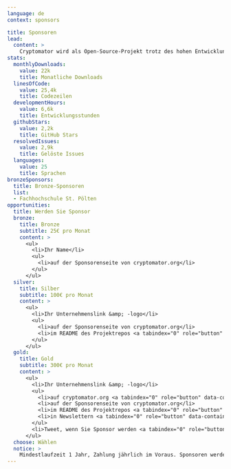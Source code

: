 ```yaml
---
language: de
context: sponsors

title: Sponsoren
lead:
  content: >
    Cryptomator wird als Open-Source-Projekt trotz des hohen Entwicklungs&shy;aufwands kostenlos bereitgestellt und ist daher auf Spenden angewiesen. Wenn Sie auch an der Weiterentwicklung interessiert sind, bieten wir Ihnen als Sponsor die Möglichkeit, uns öffentlich zu unterstützen.
stats:
  monthlyDownloads:
    value: 22k
    title: Monatliche Downloads
  linesOfCode:
    value: 25,4k
    title: Codezeilen
  developmentHours:
    value: 6,6k
    title: Entwicklungsstunden
  githubStars:
    value: 2,2k
    title: GitHub Stars
  resolvedIssues:
    value: 2,9k
    title: Gelöste Issues
  languages:
    value: 25
    title: Sprachen
bronzeSponsors:
  title: Bronze-Sponsoren
  list:
  - Fachhochschule St. Pölten
opportunities:
  title: Werden Sie Sponsor
  bronze:
    title: Bronze
    subtitle: 25€ pro Monat
    content: >
      <ul>
        <li>Ihr Name</li>
        <ul>
          <li>auf der Sponsorenseite von cryptomator.org</li>
        </ul>
      </ul>
  silver:
    title: Silber
    subtitle: 100€ pro Monat
    content: >
      <ul>
        <li>Ihr Unternehmenslink &amp; -logo</li>
        <ul>
          <li>auf der Sponsorenseite von cryptomator.org</li>
          <li>im README des Projektrepos <a tabindex="0" role="button" data-container="body" data-toggle="popover" data-trigger="focus" data-content="11,8k+ Besuche pro Monat"><span class="glyphicon glyphicon-info-sign text-muted"></span></a></li>
        </ul>
      </ul>
  gold:
    title: Gold
    subtitle: 300€ pro Monat
    content: >
      <ul>
        <li>Ihr Unternehmenslink &amp; -logo</li>
        <ul>
          <li>auf cryptomator.org <a tabindex="0" role="button" data-container="body" data-toggle="popover" data-trigger="focus" data-content="128k+ Impressionen pro Monat"><span class="glyphicon glyphicon-info-sign text-muted"></span></a></li>
          <li>auf der Sponsorenseite von cryptomator.org</li>
          <li>im README des Projektrepos <a tabindex="0" role="button" data-container="body" data-toggle="popover" data-trigger="focus" data-content="11,8k+ Besuche pro Monat"><span class="glyphicon glyphicon-info-sign text-muted"></span></a></li>
          <li>in Newslettern <a tabindex="0" role="button" data-container="body" data-toggle="popover" data-trigger="focus" data-content="4,3k+ Abonnenten"><span class="glyphicon glyphicon-info-sign text-muted"></span></a></li>
        </ul>
        <li>Tweet, wenn Sie Sponsor werden <a tabindex="0" role="button" data-container="body" data-toggle="popover" data-trigger="focus" data-content="2,9k+ Follower"><span class="glyphicon glyphicon-info-sign text-muted"></span></a></li>
      </ul>
  choose: Wählen
  notice: >
    Mindestlaufzeit 1 Jahr, Zahlung jährlich im Voraus. Sponsoren werden innerhalb der gewählten Kategorie chronologisch gelistet. Das Logo wird innerhalb von 5 Arbeitstagen nach Geldeingang online gestellt. Ihnen wird eine Rechnung mit ausgewiesener Umsatzsteuer ausgestellt. <a href="mailto:sales@cryptomator.org">Kontaktieren Sie uns</a> bei Fragen.
---
```

